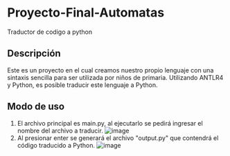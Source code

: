 # Proyecto-Final-Automatas
Traductor de codigo a python

## Descripción
Este es un proyecto en el cual creamos nuestro propio lenguaje con una sintaxis sencilla para ser utilizada por niños de primaria. Utilizando ANTLR4 y Python, es posible traducir este lenguaje a Python.

## Modo de uso 
1. El archivo principal es main.py, al ejecutarlo se pedirá ingresar el nombre del archivo a traducir.
   ![image](https://github.com/user-attachments/assets/4046fbac-0ae6-444a-8151-1c88ab815466)
2. Al presionar enter se generará el archivo "output.py" que contendrá el código traducido a Python.
   ![image](https://github.com/user-attachments/assets/0d1e1e69-676f-4265-a43a-1d48cbd4c3d3)



